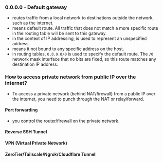 ### 0.0.0.0 - Default gateway
- routes traffic from a local network to destinations outside the network, such as the internet.
- means default route. All traffic that does not match a more specific route in the routing table will be sent to this gateway.
- in the context of IP addressing, is used to represent an unspecified address.
- means it not bound to any specific address on the host.
- in routing tables, `0.0.0.0/0` is used to specify the default route. The `/0` network mask interface that no bits are fixed, so this route matches any destination IP address.

### How to access private network from public IP over the internet?
- To access a private network (behind NAT/firewall) from a public IP over the internet, you need to punch through the NAT or relay/forward.

#### Port forwarding
- you control the router/firewall on the private network.
#### Reverse SSH Tunnel
#### VPN (Virtual Private Network)
#### ZeroTier/Tailscale/Ngrok/Cloudflare Tunnel